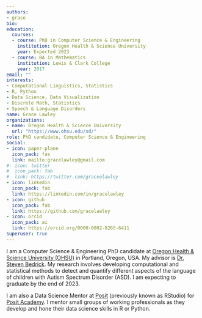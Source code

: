 ```yaml
---
authors:
- grace
bio:
education:
  courses:
  - course: PhD in Computer Science & Engineering
    institution: Oregon Health & Science University
    year: Expected 2023
  - course: BA in Mathematics
    institution: Lewis & Clark College
    year: 2017
email: ""
interests:
- Computational Linguistics, Statistics
- R, Python
- Data Science, Data Visualization
- Discrete Math, Statistics
- Speech & Language Disorders
name: Grace Lawley
organizations:
- name: Oregon Health & Science University
  url: "https://www.ohsu.edu/xd/"
role: PhD candidate, Computer Science & Engineering 
social:
- icon: paper-plane
  icon_pack: fas
  link: mailto:gracelawley@gmail.com
#- icon: twitter
#  icon_pack: fab
#  link: https://twitter.com/graceolawley
- icon: linkedin
  icon_pack: fab
  link: https://linkedin.com/in/gracelawley
- icon: github
  icon_pack: fab
  link: https://github.com/gracelawley
- icon: orcid
  icon_pack: ai
  link: https://orcid.org/0000-0002-8265-6411
superuser: true
---
```


I am a Computer Science & Engineering PhD candidate at [Oregon Health & Science University (OHSU)](https://www.ohsu.edu/xd/) in Portland, Oregon, USA. My advisor is [Dr. Steven Bedrick](https://www.bedrick.org/). My research involves developing computational and statistical methods to detect and quantify different aspects of the language of children with Autism Spectrum Disorder (ASD). I am expecting to graduate by the end of 2023. 

I am also a Data Science Mentor at [Posit](https://posit.co/) (previously known as RStudio) for [Posit Academy](https://posit.co/products/enterprise/academy/). I mentor small groups of working professionals as they develop and hone their data science skills in R or Python. 


